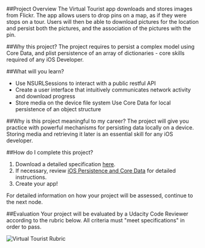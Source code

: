 ##Project Overview
The Virtual Tourist app downloads and stores images from Flickr. The app allows users to drop pins on a map, as if they were stops on a tour. Users will then be able to download pictures for the location and persist both the pictures, and the association of the pictures with the pin. 

##Why this project?
The project requires to persist a complex model using Core Data, and plist persistence of an array of dictionaries - core skills required of any iOS Developer.

##What will you learn?
* Use NSURLSessions to interact with a public restful API
* Create a user interface that intuitively communicates network activity and download progress 
* Store media on the device file system
Use Core Data for local persistence of an object structure

##Why is this project meaningful to my career?
The project will give you practice with powerful mechanisms for persisting data locally on a device. Storing media and retrieving it later is an essential skill for any iOS developer.

##How do I complete this project?
1. Download a detailed specification <a href="https://www.udacity.com/api/nodes/3858348553/supplemental_media/4-virtualtouristspecificationpdf/download" target="_blank">here</a>.
2. If necessary, review <a href="https://www.udacity.com/course/viewer#!/c-ud325-nd/l-3648658724/m-3748298563" target="_blank">iOS Persistence and Core Data</a> for detailed instructions.
3. Create your app!

For detailed information on how your project will be assessed, continue to the next node.

##Evaluation
Your project will be evaluated by a Udacity Code Reviewer according to the rubric below. All criteria must "meet specifications" in order to pass.

![Virtual Tourist Rubric](https://lh5.ggpht.com/-9O9wSt1NI0Ia5Ui7JSolvBXgO-44p6e301w8-DJr9Qp5VaerhSre_I6ymhVsfDOdV_FU7onTiYPkpVhfw=s0#w=1130&h=1452)
